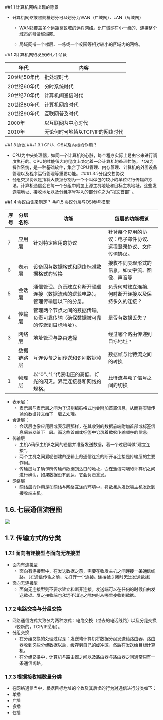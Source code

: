 ##1.1	计算机网络出现的背景
* 计算机网络按照规模划分可以划分为WAN（广域网）、LAN（局域网）

  * WAN指覆盖多个远距离区域的远程网络。比广域网在小一级的、连接整个城市的叫做城域网。


  * 局域网指一个楼层、一栋或一个校园等相对较小的区域内的网络。

##1.2计算机网络发展的七个阶段

| 年代       | 内容                  |
| -------- | ------------------- |
| 20世纪50年代 | 批处理时代               |
| 20世纪60年代 | 分时系统时代              |
| 20世纪70年代 | 计算机间通信时代            |
| 20世纪80年代 | 计算机网络时代             |
| 20世纪90年代 | 互联网普及时代             |
| 2000年    | 以互联网为中心时代           |
| 2010年    | 无论何时何地皆以TCP/IP的网络时代 |

##1.3	协议
###1.3.1	CPU、OS以及内核的作用？
*	CPU为中央处理器，如同一个计算机的心脏，每个程序实际上是由它来进行调度执行的。CPU的性能很大的程度上决定着一台计算机的处理性能。
  *OS为操作系统，是一种基础软件，集合了CPU管理、内存管理、计算机的外围设备管理以及程序运行管理等重要功能。
###1.3.2分组交换协议
* 分组交换协议是指将大数据分割为一个个叫做包的较小的单位进行传输的方法。计算机通信会在每一个分组中附加上源主机地址和目标主机地址。这些发送端地址、接收地址以及分组序号写入的部分称之为"报文首部" 。

##1.4 协议由谁来制定？
##1.5	协议分层与OSI参考模型

| 序号   | 分层名称  | 功能                                      | 每层的功能概览                         |
| ---- | ----- | --------------------------------------- | ------------------------------- |
| 7    | 应用层   | 针对特定应用的协议                               | 针对每个应用的协议：电子邮件协议、远程登录协议、文件传输协议。 |
| 6    | 表示层   | 设备固有数据格式和网络标准数据格式的转换                    | 接收不同表现形式的信息，如文字流、图像、声音等         |
| 5    | 会话层   | 通信管理。负责建立和断开通信连接（数据流动的逻辑电路）。管理传输层以下的分层。 | 负责何时建立连接，何时断开连接以及保持多久的连接？       |
| 4    | 传输层   | 管理两个节点之间的数据传输。负责可靠传输（确保数据被可靠的传送到目标地址）。  | 是否有数据丢失？                        |
| 3    | 网络层   | 地址管理与路由选择                               | 经过哪个路由传递到目标地址？                  |
| 2    | 数据链路层 | 互连设备之间传送和识别数据帧                          | 数据帧与比特流之间的转换                    |
| 1    | 物理层   | 以“0”、”1“代表电压的高低、灯光的闪灭。界定连接器和网线的规格。      | 比特流与电子信号之间的切换                   |

* 表示层：
  * 表示层与表示层之间为了识别编码格式也会附加首部信息，从而将实际传输的数据转交给下一层去处理。
* 会话层：
  * 会话层也像应用层或表示层那样，在其收到的数据前端附加首部或标签信息后转发给下一层。而这些首部或标签中记录着数据传输顺序的信息。
* 传输层
  * 主机A确保主机B之间的通信并准备发送数据，着一个过层叫做”建立连接“。
  * 两个主机之间爱呢创建的逻辑上的通信连接的断开与连接是传输层的主要作用。
  * 传输层为了确保所传输的数据到达目的地址，会在通信两端的计算机之间进行确认，如果数据没有到达，它会负责重发。
* 网络层
  * 网络层的作用是在网络与网络互连的环境中，将数据从发送端主机发送到接收端主机。

## 1.6.  七层通信流程图

![](https://hbimg.b0.upaiyun.com/70bc69d9403e4b16df09bdba28acfc95d86a918285ef-MkWAFO_fw658)

## 1.7. 传输方式的分类

### 1.7.1 面向有连接型与面向无连接型

* 面向有连接型
  * 面向有连接型中，在发送数据之前，需要在收发主机之间连接一条通信线路。（在通信传输之前，先打开一个连接。连接被关闭时无法发送数据）
* 面向无连接型
  * 面向无连接型则不要求建立和断开连接。发送端可以在任何的时候自由发送数据。反之接收端也永远不知道之际何时从哪里接收到数据。

### 1.7.2 电路交换与分组交换

* 网路通信方式大致分为两种方式：电路交换（过去的电话线路）以及分组交换（较新的，TCP/IP采用）。
* 分组交换
  * 在分组交换的处理过程是：发送端计算机将数据分组发送给路由器，路由器收到这些分组数据以后，缓存到自己的缓冲区，然后在发送给目标计算机。
  * 在分组交换中，计算机与路由器之间以及路由器与路由器之间通常只有一条通信线路。

### 1.7.3 根据接收端数量分类

* 在网络通信当中，根据目标地址的个数及其后续的行为对通信进行分类如下：
* 单播
* 广播
* 多播
* 任播








